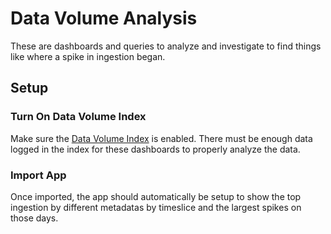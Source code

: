 # Data Volume Analysis

These are dashboards and queries to analyze and investigate to find things like where a spike in ingestion began.

## Setup

### Turn On Data Volume Index

Make sure the [Data Volume Index](https://help.sumologic.com/Manage/Ingestion-and-Volume/Enable-and-Manage-the-Data-Volume-Index) is enabled.  There must be enough data logged in the index for these dashboards to properly analyze the data.

### Import App

Once imported, the app should automatically be setup to show the top ingestion by different metadatas by timeslice and the largest spikes on those days.